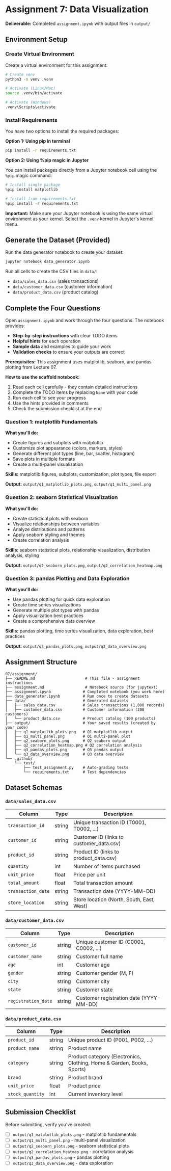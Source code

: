 # Assignment 7: Data Visualization

**Deliverable:** Completed `assignment.ipynb` with output files in `output/`

## Environment Setup

### Create Virtual Environment

Create a virtual environment for this assignment:

```bash
# Create venv
python3 -m venv .venv

# Activate (Linux/Mac)
source .venv/bin/activate

# Activate (Windows)
.venv\Scripts\activate
```

### Install Requirements

You have two options to install the required packages:

**Option 1: Using pip in terminal**
```bash
pip install -r requirements.txt
```

**Option 2: Using %pip magic in Jupyter**

You can install packages directly from a Jupyter notebook cell using the `%pip` magic command:

```python
# Install single package
%pip install matplotlib

# Install from requirements.txt
%pip install -r requirements.txt
```

**Important:** Make sure your Jupyter notebook is using the same virtual environment as your kernel. Select the `.venv` kernel in Jupyter's kernel menu.

## Generate the Dataset (Provided)

Run the data generator notebook to create your dataset:

```bash
jupyter notebook data_generator.ipynb
```

Run all cells to create the CSV files in `data/`:
- `data/sales_data.csv` (sales transactions)
- `data/customer_data.csv` (customer information)
- `data/product_data.csv` (product catalog)

## Complete the Four Questions

Open `assignment.ipynb` and work through the four questions. The notebook provides:

- **Step-by-step instructions** with clear TODO items
- **Helpful hints** for each operation
- **Sample data** and examples to guide your work
- **Validation checks** to ensure your outputs are correct

**Prerequisites:** This assignment uses matplotlib, seaborn, and pandas plotting from Lecture 07.

**How to use the scaffold notebook:**
1. Read each cell carefully - they contain detailed instructions
2. Complete the TODO items by replacing `None` with your code
3. Run each cell to see your progress
4. Use the hints provided in comments
5. Check the submission checklist at the end

### Question 1: matplotlib Fundamentals

**What you'll do:**
- Create figures and subplots with matplotlib
- Customize plot appearance (colors, markers, styles)
- Generate different plot types (line, bar, scatter, histogram)
- Save plots in multiple formats
- Create a multi-panel visualization

**Skills:** matplotlib figures, subplots, customization, plot types, file export

**Output:** `output/q1_matplotlib_plots.png`, `output/q1_multi_panel.png`

### Question 2: seaborn Statistical Visualization

**What you'll do:**
- Create statistical plots with seaborn
- Visualize relationships between variables
- Analyze distributions and patterns
- Apply seaborn styling and themes
- Create correlation analysis

**Skills:** seaborn statistical plots, relationship visualization, distribution analysis, styling

**Output:** `output/q2_seaborn_plots.png`, `output/q2_correlation_heatmap.png`

### Question 3: pandas Plotting and Data Exploration

**What you'll do:**
- Use pandas plotting for quick data exploration
- Create time series visualizations
- Generate multiple plot types with pandas
- Apply visualization best practices
- Create a comprehensive data overview

**Skills:** pandas plotting, time series visualization, data exploration, best practices

**Output:** `output/q3_pandas_plots.png`, `output/q3_data_overview.png`

## Assignment Structure

```
07/assignment/
├── README.md                      # This file - assignment instructions
├── assignment.md                  # Notebook source (for jupytext)
├── assignment.ipynb              # Completed notebook (you work here)
├── data_generator.ipynb          # Run once to create datasets
├── data/                         # Generated datasets
│   ├── sales_data.csv            # Sales transactions (1,000 records)
│   ├── customer_data.csv         # Customer information (200 customers)
│   └── product_data.csv          # Product catalog (100 products)
├── output/                       # Your saved results (created by your code)
│   ├── q1_matplotlib_plots.png   # Q1 matplotlib output
│   ├── q1_multi_panel.png        # Q1 multi-panel plot
│   ├── q2_seaborn_plots.png      # Q2 seaborn output
│   ├── q2_correlation_heatmap.png # Q2 correlation analysis
│   ├── q3_pandas_plots.png       # Q3 pandas output
│   └── q3_data_overview.png      # Q3 data overview
└── .github/
    └── test/
        ├── test_assignment.py    # Auto-grading tests
        └── requirements.txt      # Test dependencies
```

## Dataset Schemas

### `data/sales_data.csv`

| Column | Type | Description |
|--------|------|-------------|
| `transaction_id` | string | Unique transaction ID (T0001, T0002, ...) |
| `customer_id` | string | Customer ID (links to customer_data.csv) |
| `product_id` | string | Product ID (links to product_data.csv) |
| `quantity` | int | Number of items purchased |
| `unit_price` | float | Price per unit |
| `total_amount` | float | Total transaction amount |
| `transaction_date` | string | Transaction date (YYYY-MM-DD) |
| `store_location` | string | Store location (North, South, East, West) |

### `data/customer_data.csv`

| Column | Type | Description |
|--------|------|-------------|
| `customer_id` | string | Unique customer ID (C0001, C0002, ...) |
| `customer_name` | string | Customer full name |
| `age` | int | Customer age |
| `gender` | string | Customer gender (M, F) |
| `city` | string | Customer city |
| `state` | string | Customer state |
| `registration_date` | string | Customer registration date (YYYY-MM-DD) |

### `data/product_data.csv`

| Column | Type | Description |
|--------|------|-------------|
| `product_id` | string | Unique product ID (P001, P002, ...) |
| `product_name` | string | Product name |
| `category` | string | Product category (Electronics, Clothing, Home & Garden, Books, Sports) |
| `brand` | string | Product brand |
| `unit_price` | float | Product price |
| `stock_quantity` | int | Current inventory level |

## Submission Checklist

Before submitting, verify you've created:

- [ ] `output/q1_matplotlib_plots.png` - matplotlib fundamentals
- [ ] `output/q1_multi_panel.png` - multi-panel visualization
- [ ] `output/q2_seaborn_plots.png` - seaborn statistical plots
- [ ] `output/q2_correlation_heatmap.png` - correlation analysis
- [ ] `output/q3_pandas_plots.png` - pandas plotting
- [ ] `output/q3_data_overview.png` - data exploration